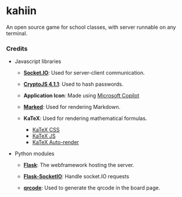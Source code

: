 # kahiin

An open source game for school classes, with server runnable on any terminal.

### Credits

- Javascript libraries
    - **[Socket.IO](https://cdn.socket.io/4.7.5/socket.io.min.js)**: Used for server-client communication.

    - **[CryptoJS 4.1.1](https://cdnjs.cloudflare.com/ajax/libs/crypto-js/4.1.1/crypto-js.min.js)**: Used to hash passwords.

    - **Application Icon**: Made using [Microsoft Copilot](https://en.wikipedia.org/wiki/Microsoft_Copilot)

    - **[Marked](https://cdn.jsdelivr.net/npm/marked@1.1.0/marked.min.js)**: Used for rendering Markdown.

    - **KaTeX**: Used for rendering mathematical formulas.
        - [KaTeX CSS](https://cdn.jsdelivr.net/npm/katex/dist/katex.min.css)
        - [KaTeX JS](https://cdn.jsdelivr.net/npm/katex/dist/katex.min.js)
        - [KaTeX Auto-render](https://cdn.jsdelivr.net/npm/katex/dist/contrib/auto-render.min.js)

- Python modules
    - **[Flask](https://palletsprojects.com/p/flask/)**: The webframework hosting the server.

    - **[Flask-SocketIO](https://flask-socketio.readthedocs.io/en/latest/)**: Handle socket.IO requests

    - **[qrcode](https://github.com/lincolnloop/python-qrcode)**: Used to generate the qrcode in the board page.
